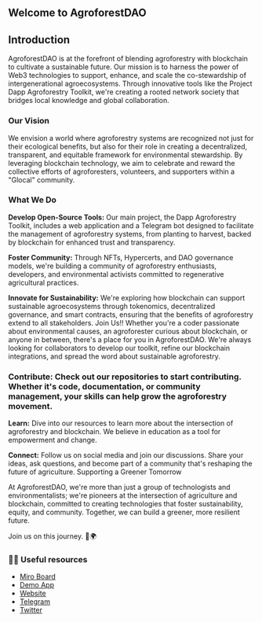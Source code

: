 ## Welcome to AgroforestDAO

## Introduction
AgroforestDAO is at the forefront of blending agroforestry with blockchain to cultivate a sustainable future. Our mission is to harness the power of Web3 technologies to support, enhance, and scale the co-stewardship of intergenerational agroecosystems. Through innovative tools like the Project Dapp Agroforestry Toolkit, we're creating a rooted network society that bridges local knowledge and global collaboration.

### Our Vision
We envision a world where agroforestry systems are recognized not just for their ecological benefits, but also for their role in creating a decentralized, transparent, and equitable framework for environmental stewardship. By leveraging blockchain technology, we aim to celebrate and reward the collective efforts of agroforesters, volunteers, and supporters within a "Glocal" community.

### What We Do
**Develop Open-Source Tools:** Our main project, the Dapp Agroforestry Toolkit, includes a web application and a Telegram bot designed to facilitate the management of agroforestry systems, from planting to harvest, backed by blockchain for enhanced trust and transparency.

**Foster Community:** Through NFTs, Hypercerts, and DAO governance models, we're building a community of agroforestry enthusiasts, developers, and environmental activists committed to regenerative agricultural practices.

**Innovate for Sustainability:** We're exploring how blockchain can support sustainable agroecosystems through tokenomics, decentralized governance, and smart contracts, ensuring that the benefits of agroforestry extend to all stakeholders.
Join Us!!
Whether you're a coder passionate about environmental causes, an agroforester curious about blockchain, or anyone in between, there's a place for you in AgroforestDAO. We're always looking for collaborators to develop our toolkit, refine our blockchain integrations, and spread the word about sustainable agroforestry.

### Contribute: Check out our repositories to start contributing. Whether it's code, documentation, or community management, your skills can help grow the agroforestry movement.
**Learn:** Dive into our resources to learn more about the intersection of agroforestry and blockchain. We believe in education as a tool for empowerment and change.

**Connect:** Follow us on social media and join our discussions. Share your ideas, ask questions, and become part of a community that's reshaping the future of agriculture.
Supporting a Greener Tomorrow

At AgroforestDAO, we're more than just a group of technologists and environmentalists; we're pioneers at the intersection of agriculture and blockchain, committed to creating technologies that foster sustainability, equity, and community. Together, we can build a greener, more resilient future.

Join us on this journey. 🌱🌍

### 👩‍💻 Useful resources
- [Miro Board](https://miro.com/app/board/uXjVN8WhMsw=/?share_link_id=557936539315)
- [Demo App](https://app-agroforestdao.web.app/)
- [Website](https://app-agroforestdao.web.app/)
- [Telegram](https://t.me/+TNwrhRCyCxQ4Zjcx)
- [Twitter](https://twitter.com/agroforestDAO)

